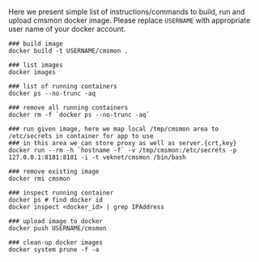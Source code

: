 Here we present simple list of instructions/commands to build, run and upload
cmsmon docker image. Please replace `USERNAME` with appropriate user name
of your docker account.

```
### build image
docker build -t USERNAME/cmsmon .

### list images
docker images

### list of running containers
docker ps --no-trunc -aq

### remove all running containers
docker rm -f `docker ps --no-trunc -aq`

### run given image, here we map local /tmp/cmsmon area to /etc/secrets in container for app to use
### in this area we can store proxy as well as server.{crt,key}
docker run --rm -h `hostname -f` -v /tmp/cmsmon:/etc/secrets -p 127.0.0.1:8181:8181 -i -t veknet/cmsmon /bin/bash

### remove existing image
docker rmi cmsmon

### inspect running container
docker ps # find docker id
docker inspect <docker_id> | grep IPAddress

### upload image to docker
docker push USERNAME/cmsmon

### clean-up docker images
docker system prune -f -a
```
